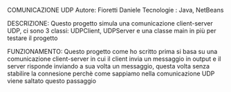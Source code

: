 COMUNICAZIONE UDP
Autore: Fioretti Daniele Tecnologie : Java, NetBeans

DESCRIZIONE: Questo progetto simula una comunicazione client-server UDP, ci sono 3 classi: UDPClient, UDPServer e una classe main in più per testare il progetto

FUNZIONAMENTO: Questo progetto come ho scritto prima si basa su una comunicazione client-server in cui il client invia un messaggio in output e il server risponde inviando a sua volta un messaggio, questa volta senza stabilire la connesione perchè come sappiamo nella comunicazione UDP viene saltato questo passaggio
